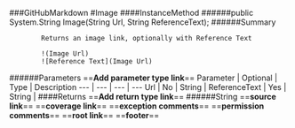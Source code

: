 ###GitHubMarkdown
#Image
####InstanceMethod
######public System.String Image(String Url, String ReferenceText);
######Summary

            Returns an image link, optionally with Reference Text
            
            !(Image Url)
            ![Reference Text](Image Url)
            
            
######Parameters
==__Add parameter type link__==
Parameter | Optional | Type | Description
 ---  |  ---  |  ---  |  --- 
Url | No | String | 
ReferenceText | Yes | String | 
####Returns
==__Add return type link__==
######String
==__source link__==
==__coverage link__==
==__exception comments__==
==__permission comments__==
==__root link__==
==__footer__==
